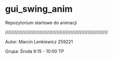 # gui_swing_anim
Repozytorium startowe do animacji

//////////////////////////////////////////////////////////////////

Autor: Marcin Lenkiewicz 259221

Grupa: Środa 9:15 - 10:00 TP
